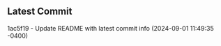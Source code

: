 
## Latest Commit
1ac5f19 - Update README with latest commit info (2024-09-01 11:49:35 -0400) <Yunxi-Zhou>
